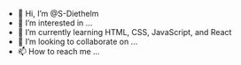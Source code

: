 - 👋 Hi, I’m @S-Diethelm
- 👀 I’m interested in ...
- 🌱 I’m currently learning HTML, CSS, JavaScript, and React
- 💞️ I’m looking to collaborate on ...
- 📫 How to reach me ...

<!---
S-Diethelm/S-Diethelm is a ✨ special ✨ repository because its `README.md` (this file) appears on your GitHub profile.
You can click the Preview link to take a look at your changes.
--->
